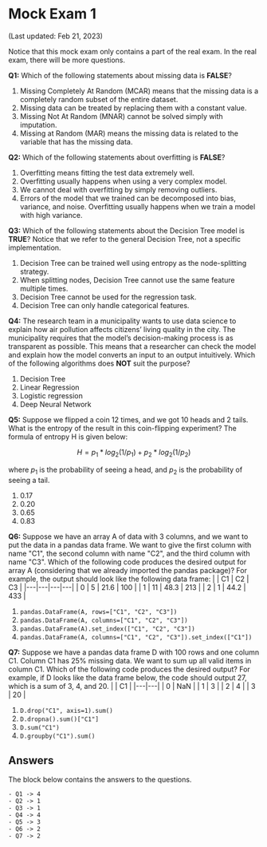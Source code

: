 # Mock Exam 1

(Last updated: Feb 21, 2023)

Notice that this mock exam only contains a part of the real exam. In the real exam, there will be more questions.

**Q1:** Which of the following statements about missing data is **FALSE**?
1. Missing Completely At Random (MCAR) means that the missing data is a completely random subset of the entire dataset.
2. Missing data can be treated by replacing them with a constant value.
3. Missing Not At Random (MNAR) cannot be solved simply with imputation.
4. Missing at Random (MAR) means the missing data is related to the variable that has the missing data.

**Q2:** Which of the following statements about overfitting is **FALSE**?
1. Overfitting means fitting the test data extremely well.
2. Overfitting usually happens when using a very complex model.
3. We cannot deal with overfitting by simply removing outliers.
4. Errors of the model that we trained can be decomposed into bias, variance, and noise. Overfitting usually happens when we train a model with high variance.

**Q3:** Which of the following statements about the Decision Tree model is **TRUE**? Notice that we refer to the general Decision Tree, not a specific implementation.
1. Decision Tree can be trained well using entropy as the node-splitting strategy.
2. When splitting nodes, Decision Tree cannot use the same feature multiple times.
3. Decision Tree cannot be used for the regression task.
4. Decision Tree can only handle categorical features.

**Q4:** The research team in a municipality wants to use data science to explain how air pollution affects citizens’ living quality in the city. The municipality requires that the model’s decision-making process is as transparent as possible. This means that a researcher can check the model and explain how the model converts an input to an output intuitively. Which of the following algorithms does **NOT** suit the purpose?
1. Decision Tree
2. Linear Regression
3. Logistic regression
4. Deep Neural Network

**Q5:** Suppose we flipped a coin 12 times, and we got 10 heads and 2 tails. What is the entropy of the result in this coin-flipping experiment? The formula of entropy H is given below:

$$
H = p_{1} * log_{2}(1/p_{1}) + p_{2} * log_{2}(1/p_{2})
$$

where $p_{1}$ is the probability of seeing a head, and $p_{2}$ is the probability of seeing a tail.
1. 0.17
2. 0.20
3. 0.65
4. 0.83

**Q6:** Suppose we have an array A of data with 3 columns, and we want to put the data in a pandas data frame. We want to give the first column with name "C1", the second column with name "C2", and the third column with name "C3". Which of the following code produces the desired output for array A (considering that we already imported the pandas package)? For example, the output should look like the following data frame:
|  | C1 | C2 | C3 |
|---|---|---|---|
| 0 | 5 | 21.6 | 100 |
| 1 | 11 | 48.3 | 213 |
| 2 | 1 | 44.2 | 433 |
1. `pandas.DataFrame(A, rows=["C1", "C2", "C3"])`
2. `pandas.DataFrame(A, columns=["C1", "C2", "C3"])`
3. `pandas.DataFrame(A).set_index(["C1", "C2", "C3"])`
4. `pandas.DataFrame(A, columns=["C1", "C2", "C3"]).set_index(["C1"])`

**Q7:** Suppose we have a pandas data frame D with 100 rows and one column C1. Column C1 has 25% missing data. We want to sum up all valid items in column C1. Which of the following code produces the desired output? For example, if D looks like the data frame below, the code should output 27, which is a sum of 3, 4, and 20.
|  | C1 |
|---|---|
| 0 | NaN |
| 1 | 3 |
| 2 | 4 |
| 3 | 20 |
1. `D.drop("C1", axis=1).sum()`
2. `D.dropna().sum()["C1"]`
3. `D.sum("C1")`
4. `D.groupby("C1").sum()`

## Answers

The block below contains the answers to the questions.

```{toggle}
- Q1 -> 4
- Q2 -> 1
- Q3 -> 1
- Q4 -> 4
- Q5 -> 3
- Q6 -> 2
- Q7 -> 2
```
